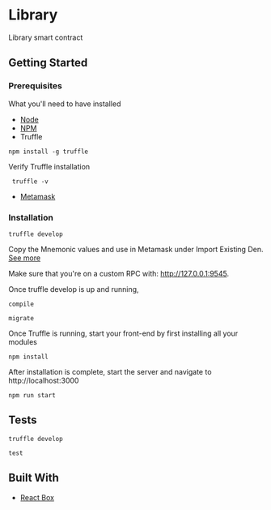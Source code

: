# Library

Library smart contract

## Getting Started

### Prerequisites

What you'll need to have installed
* [Node](https://changelog.com/posts/install-node-js-with-homebrew-on-os-x/)
* [NPM](http://blog.teamtreehouse.com/install-node-js-npm-mac)
* Truffle
```
npm install -g truffle
```

Verify Truffle installation
```
 truffle -v
```

* [Metamask](https://metamask.io/)

### Installation
```
truffle develop
```

Copy the Mnemonic values and use in Metamask under Import Existing Den. [See more](https://blog.digitexfutures.com/trading/how-to-set-up-metamask/)

Make sure that you're on a custom RPC with: http://127.0.0.1:9545.

Once truffle develop is up and running,
```
compile
```

```
migrate
```

Once Truffle is running, start your front-end by first installing all your modules
```
npm install
```

After installation is complete, start the server and navigate to http://localhost:3000
```
npm run start
```

## Tests

```
truffle develop
```

```
test
```

## Built With

* [React Box](https://github.com/truffle-box/react-box)
